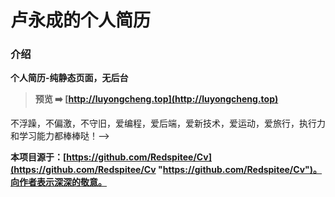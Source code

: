 # 卢永成的个人简历

### 介绍
**个人简历-纯静态页面，无后台**

> **预览 ➡️ [http://luyongcheng.top](http://luyongcheng.top)**

<!--[![試毅-思伟的个人简历](./resume_mini.png "試毅-思伟的个人简历")](https://joeybling.github.io/resume/ "試毅-思伟的个人简历")-->
<!---->
<!--**一直在努力,从未放弃**-->
<!--> 不浮躁，不偏激，不守旧，爱编程，爱后端，爱新技术，爱运动，爱旅行，执行力和学习能力都棒棒哒！-->
<!---->
<!--# 简介-->
<!--- [个人博客](https://zhousiwei.gitee.io/)-->
<!--- [GitHub](https://github.com/JoeyBling)-->
<!--- [码云](https://gitee.com/zhousiwei)-->
<!--- [简书](https://www.jianshu.com/u/02cbf31a043a)-->
<!--- [CSDN](https://blog.csdn.net/qq_30930805)-->
<!--- [知乎](https://www.zhihu.com/people/joeybling)-->
<!--- [微博](http://weibo.com/jayinfo)-->
<!--- **主要涉及技术：`Java后端开发`、`聚合支付`、`公众号开发`、`开源爱好者`、`Linux`**-->


**本项目源于：[https://github.com/Redspitee/Cv](https://github.com/Redspitee/Cv "https://github.com/Redspitee/Cv")。向作者表示深深的敬意。**
